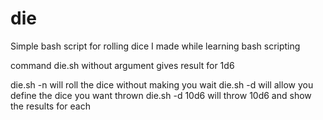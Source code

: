 # die
Simple bash script for rolling dice I made while learning bash scripting

command die.sh without argument gives result for 1d6

die.sh -n will roll the dice without making you wait
die.sh -d will allow you define the dice you want thrown
die.sh -d 10d6 will throw 10d6 and show the results for each


